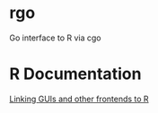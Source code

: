 # rgo
Go interface to R via cgo


# R Documentation
[Linking GUIs and other frontends to R](https://cran.r-project.org/doc/manuals/r-release/R-exts.html#Linking-GUIs-and-other-front_002dends-to-R)



